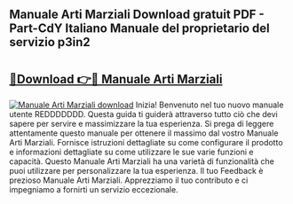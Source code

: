 ## Manuale Arti Marziali Download gratuit PDF - Part-CdY Italiano Manuale del proprietario del servizio p3in2

# <h2><a href="http://dfcb1e.blite.top/?on=Manuale+Arti+Marziali">🔗Download 👉🔴 Manuale Arti Marziali</a></h2>

[![Manuale Arti Marziali download](https://i.imgur.com/lujVjoI.png)](http://dfcb1e.blite.top/?on=Manuale+Arti+Marziali)
Inizia! Benvenuto nel tuo nuovo manuale utente REDDDDDDD. Questa guida ti guiderà attraverso tutto ciò che devi sapere per servire e massimizzare la tua esperienza. Si prega di leggere attentamente questo manuale per ottenere il massimo dal vostro Manuale Arti Marziali. Fornisce istruzioni dettagliate su come configurare il prodotto e informazioni dettagliate su come utilizzare le sue varie funzioni e capacità. Questo Manuale Arti Marziali ha una varietà di funzionalità che puoi utilizzare per personalizzare la tua esperienza. Il tuo Feedback è prezioso Manuale Arti Marziali. Apprezziamo il tuo contributo e ci impegniamo a fornirti un servizio eccezionale.
